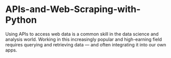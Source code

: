 # APIs-and-Web-Scraping-with-Python

Using APIs to access web data is a common skill in the data science and analysis world. Working in this increasingly popular and high-earning field requires querying and retrieving data — and often integrating it into our own apps.
